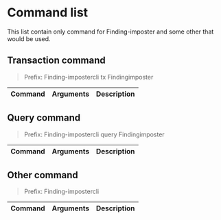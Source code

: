 # Command list
This list contain only command for Finding-imposter and some other that would be used.
## Transaction command
> Prefix: Finding-impostercli tx Findingimposter

|Command|Arguments|Description|
|-|-|-|

## Query command
> Prefix: Finding-impostercli query Findingimposter

|Command|Arguments|Description|
|-|-|-|

## Other command

> Prefix: Finding-impostercli

|Command|Arguments|Description|
|-|-|-|
